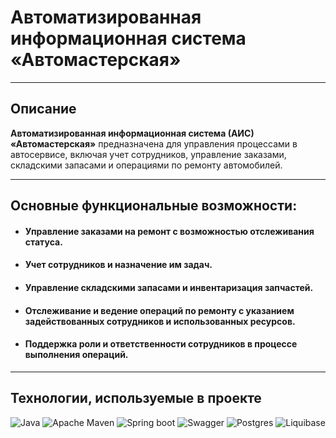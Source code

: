 # Автоматизированная информационная система «Автомастерская»

***
## Описание
**Автоматизированная информационная система (АИС) «Автомастерская»** предназначена для управления процессами в автосервисе, включая учет сотрудников, управление заказами, складскими запасами и операциями по ремонту автомобилей.

***
## Основные функциональные возможности:
- #### Управление заказами на ремонт с возможностью отслеживания статуса.
- #### Учет сотрудников и назначение им задач.
- #### Управление складскими запасами и инвентаризация запчастей.
- #### Отслеживание и ведение операций по ремонту с указанием задействованных сотрудников и использованных ресурсов.
- #### Поддержка роли и ответственности сотрудников в процессе выполнения операций.

***
## Технологии, используемые в проекте
![Java](https://img.shields.io/badge/java_23-orange.svg?style=for-the-badge&logo=openjdk&logoColor=white)
![Apache Maven](https://img.shields.io/badge/Apache%20Maven-C71A36?style=for-the-badge&logo=Apache%20Maven&logoColor=white)
![Spring boot](https://img.shields.io/badge/spring_boot_3.3.4-00BB00.svg?style=for-the-badge&logo=spring&logoColor=white)
![Swagger](https://img.shields.io/badge/-Swagger-00BB00?style=for-the-badge&logo=swagger&logoColor=white)
![Postgres](https://img.shields.io/badge/postgres-%23316192.svg?style=for-the-badge&logo=postgresql&logoColor=white)
![Liquibase](https://img.shields.io/badge/liquibase-blue.svg?style=for-the-badge&logo=liquibase&logoColor=white)
